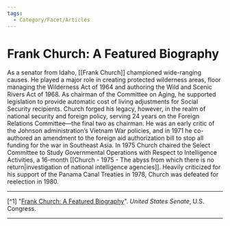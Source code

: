 ```yaml
---
tags:
  - Category/Facet/Articles
---
```

# Frank Church: A Featured Biography

As a senator from Idaho, [[Frank Church]] championed wide-ranging causes. He played a major role in creating protected wilderness areas, floor managing the Wilderness Act of 1964 and authoring the Wild and Scenic Rivers Act of 1968. As chairman of the Committee on Aging, he supported legislation to provide automatic cost of living adjustments for Social Security recipients. Church forged his legacy, however, in the realm of national security and foreign policy, serving 24 years on the Foreign Relations Committee—the final two as chairman. He was an early critic of the Johnson administration’s Vietnam War policies, and in 1971 he co-authored an amendment to the foreign aid authorization bill to stop all funding for the war in Southeast Asia. In 1975 Church chaired the Select Committee to Study Governmental Operations with Respect to Intelligence Activities, a 16-month [[Church - 1975 - The abyss from which there is no return|investigation of national intelligence agencies]]. Heavily criticized for his support of the Panama Canal Treaties in 1978, Church was defeated for reelection in 1980. 

---

[^1] "[Frank Church: A Featured Biography](https://www.senate.gov/senators/FeaturedBios/Featured_Bio_ChurchFrank.htm)". *United States Senate*, U.S. Congress.

---
